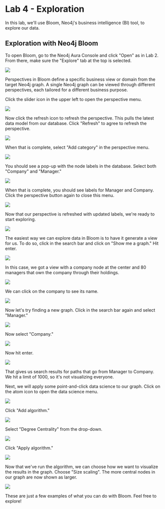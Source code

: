 # Lab 4 - Exploration
In this lab, we'll use Bloom, Neo4j's business intelligence (BI) tool, to explore our data.

## Exploration with Neo4j Bloom
To open Bloom, go to the Neo4j Aura Console and click "Open" as in Lab 2.  From there, make sure the "Explore" tab at the top is selected.

![](images/01-bloom.png)

Perspectives in Bloom define a specific business view or domain from the target Neo4j graph. A single Neo4j graph can be viewed through different perspectives, each tailored for a different business purpose.

Click the slider icon in the upper left to open the perspective menu.

![](images/02-perspective.png)

Now click the refresh icon to refresh the perspective.  This pulls the latest data model from our database.  Click "Refresh" to agree to refresh the perspective.

![](images/03-refresh.png)

When that is complete, select "Add category" in the perspective menu. 

![](images/04-add-category.png)

You should see a pop-up with the node labels in the database. Select both "Company" and "Manager."

![](images/05-add-category.png)

When that is complete, you should see labels for Manager and Company. Click the perspective button again to close this menu.

![](images/06-complete-perspective.png)

Now that our perspective is refreshed with updated labels, we're ready to start exploring.

![](images/07-bloom.png)

The easiest way we can explore data in Bloom is to have it generate a view for us.  To do so, click in the search bar and click on "Show me a graph."  Hit enter.

![](images/08-show.png)

In this case, we got a view with a company node at the center and 80 managers that own the company through their holdings.

![](images/09-show.png)

We can click on the company to see its name.

![](images/10-show.png)

Now let's try finding a new graph.  Click in the search bar again and select "Manager."

![](images/11-manager.png)

Now select "Company."

![](images/12-company.png)

Now hit enter.

![](images/13-query.png)

That gives us search results for paths that go from Manager to Company.  We hit a limit of 1000, so it's not visualizing everyone.

Next, we will apply some point-and-click data science to our graph.  Click on the atom icon to open the data science menu.

![](images/14-data-science.png)

Click "Add algorithm."

![](images/15-add.png)

Select "Degree Centrality" from the drop-down.

![](images/16-degree.png)

Click "Apply algorithm."

![](images/17-degree.png)

Now that we've run the algorithm, we can choose how we want to visualize the results in the graph.  Choose "Size scaling". The more central nodes in our graph are now shown as larger. 

![](images/18-size.png)

These are just a few examples of what you can do with Bloom.  Feel free to explore!